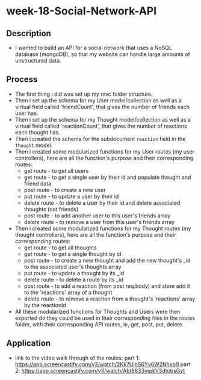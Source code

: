 # week-18-Social-Network-API

## Description
- I wanted to build an API for a social network that uses a NoSQL database (mongoDB), so that my website can handle large amounts of unstructured data.

## Process
- The first thing i did was set up my mvc folder structure.
- Then i set up the schema for my User model/collection as well as a virtual field called 'friendCount', that gives the number of friends each user has.
- Then i set up the schema for my Thought model/collection as well as a virtual field called 'reactionCount', that gives the number of reactions each thought has.
- Then i created the schema for the subdocument `reaction` field in the `Thought` model.
- Then i created some modularized functions for my User routes (my user controllers), here are all the function's purpose and their corresponding routes:
    - get route - to get all users
    - get route - to get a single user by their id and populate thought and friend data
    - post route - to create a new user
    - put route - to update a user by their id
    - delete route - to delete a user by their id and delete associated thoughts (not friends)
    - post route - to add another user to this user's friends array
    - delete route - to remove a user from this user's friends array
- Then i created some modularized functions for my Thought routes (my thought controllers), here are all the function's purpose and their corresponding routes:
    - get route - to get all thoughts
    - get route - to get a single thought by id
    - post route - to create a new thought and add the new thought's _id to the associated user's thoughts array
    - put route - to update a thought by its _id
    - delete route - to delete a route by its _id
    - post route - to add a reaction (from post req.body) and store add it to the 'reactions' array of a thought
    - delete route - to remove a reaction from a thought's 'reactions' array by the reactionId
- All these modularized functions for Thoughts and Users were then exported do they could be used in their corresponding files in the routes folder, with their corresponding API routes, ie, get, post, put, delete.


## Application

- link to the video walk through of the routes:
part 1: https://app.screencastify.com/v3/watch/2Kk7UjhS6Yv6W2Nhxb1l
part 2: https://app.screencastify.com/v3/watch/Abt8833mpkV3dtobsGyt
